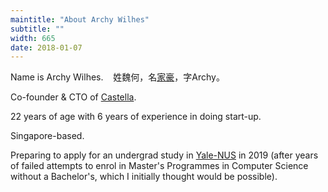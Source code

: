 ```yaml
---
maintitle: "About Archy Wilhes"
subtitle: ""
width: 665
date: 2018-01-07
---
```


Name is Archy Wilhes. &nbsp;&nbsp; 姓魏何，名<a target="_blank" href="http://wiki.mbalib.com/wiki/%E5%AE%B6%E8%B1%AA%E5%A8%81%E5%A3%AB%E5%BF%8C">家豪</a>，字Archy。

Co-founder & CTO of [Castella](http://castella.sg/).

22 years of age with 6 years of experience in doing start-up.

Singapore-based.

Preparing to apply for an undergrad study in <a target="_blank" href="https://en.wikipedia.org/wiki/Yale-NUS_College">Yale-NUS</a> in 2019 (after years of failed attempts to enrol in Master's Programmes in Computer Science without a Bachelor's, which I initially thought would be possible).

<a target="_blank" href="http://twitter.com/arrchhy"><i class="social-icon-normal ion-social-twitter"></i></a>
<a target="_blank" href="http://github.com/archywilhes"><i class="social-icon-normal ion-social-octocat"></i></a>
<a target="_blank" href="http://instagram.com/arrchyy"><i class="social-icon-normal ion-social-instagram"></i></a>

